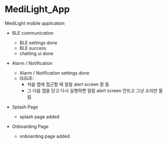 # MediLight_App
MediLight mobile application

- BLE communication
  - BLE settings done
  - BLE success
  - chatting ui done

- Alarm / Notification
  - Alarm / Notification settings done
  - ISSUE:
    - 처음 앱에 접근할 때 알람 alert screen 잘 뜸
    - 그 다음 앱을 닫고 다시 실행하면 알람 alert screen 안뜨고 그냥 소리만 울림

- Splash Page
  - splash page added

- Onboarding Page
  - onboarding page added

